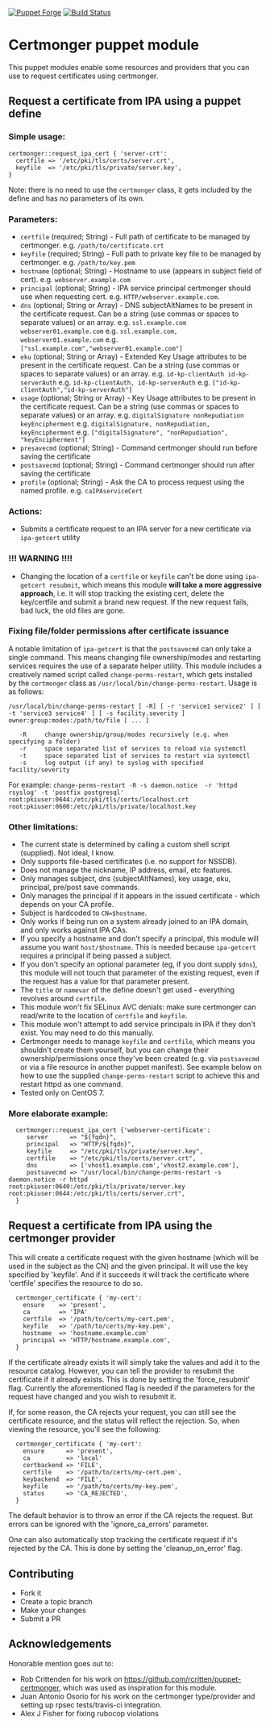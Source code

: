 [![Puppet
Forge](http://img.shields.io/puppetforge/v/saltedsignal/certmonger.svg)](https://forge.puppetlabs.com/saltedsignal/certmonger)
[![Build Status](https://travis-ci.org/saltedsignal/puppet-certmonger.svg?branch=master)](https://travis-ci.org/saltedsignal/puppet-certmonger)

# Certmonger puppet module

This puppet modules enable some resources and providers that you can use to
request certificates using certmonger.

## Request a certificate from IPA using a puppet define

### Simple usage:

```puppet
certmonger::request_ipa_cert { 'server-crt':
  certfile => '/etc/pki/tls/certs/server.crt',
  keyfile  => '/etc/pki/tls/private/server.key',
}
```

Note: there is no need to use the `certmonger` class, it gets included by the define and has no parameters of its own.

### Parameters:
* `certfile`    (required; String) - Full path of certificate to be managed by certmonger. e.g. `/path/to/certificate.crt`
* `keyfile`     (required; String) - Full path to private key file to be managed by certmonger. e.g. `/path/to/key.pem`
* `hostname`    (optional; String) - Hostname to use (appears in subject field of cert). e.g. `webserver.example.com`
* `principal`   (optional; String) - IPA service principal certmonger should use when requesting cert.
                                     e.g. `HTTP/webserver.example.com`.
* `dns`         (optional; String or Array) - DNS subjectAltNames to be present in the certificate request.
                                     Can be a string (use commas or spaces to separate values) or an array.
                                     e.g. `ssl.example.com webserver01.example.com`
                                     e.g. `ssl.example.com, webserver01.example.com`
                                     e.g. `["ssl.example.com","webserver01.example.com"]`
* `eku`         (optional; String or Array) - Extended Key Usage attributes to be present in the certificate request.
                                     Can be a string (use commas or spaces to separate values) or an array.
                                     e.g. `id-kp-clientAuth id-kp-serverAuth`
                                     e.g. `id-kp-clientAuth, id-kp-serverAuth`
                                     e.g. `["id-kp-clientAuth","id-kp-serverAuth"]`
* `usage`       (optional; String or Array) - Key Usage attributes to be present in the certificate request.
                                     Can be a string (use commas or spaces to separate values) or an array.
                                     e.g. `digitalSignature nonRepudiation keyEncipherment`
                                     e.g. `digitalSignature, nonRepudiation, keyEncipherment`
                                     e.g. `["digitalSignature", "nonRepudiation", "keyEncipherment"]`
* `presavecmd`  (optional; String) - Command certmonger should run before saving the certificate
* `postsavecmd` (optional; String) - Command certmonger should run after saving the certificate
* `profile`     (optional; String) - Ask the CA to process request using the named profile. e.g. `caIPAserviceCert`


### Actions:
* Submits a certificate request to an IPA server for a new certificate via `ipa-getcert` utility

### **!!! WARNING !!!!**
* Changing the location of a `certfile` or `keyfile` can't be done using `ipa-getcert resubmit`,
  which means this module **will take a more aggressive approach**, i.e. it will stop tracking the existing cert,
  delete the key/certfile and submit a brand new request. If the new request fails, bad luck, the old files are gone.

### Fixing file/folder permissions after certificate issuance
A notable limitation of `ipa-getcert` is that the `postsavecmd` can only take a single command. This means changing file ownership/modes and restarting services requires the use of a separate helper utility. This module includes a creatively named script called `change-perms-restart`, which gets installed by the `certmonger` class as `/usr/local/bin/change-perms-restart`. Usage is as follows:
```
/usr/local/bin/change-perms-restart [ -R] [ -r 'service1 service2' ] [ -t 'service3 service4' ] [ -s facility.severity ] owner:group:modes:/path/to/file [ ... ]

   -R     change ownership/group/modes recursively (e.g. when specifying a folder)
   -r     space separated list of services to reload via systemctl
   -t     space separated list of services to restart via systemctl
   -s     log output (if any) to syslog with specified facility/severity
```
For example: `change-perms-restart -R -s daemon.notice  -r 'httpd rsyslog' -t 'postfix postgresql' root:pkiuser:0644:/etc/pki/tls/certs/localhost.crt root:pkiuser:0600:/etc/pki/tls/private/localhost.key`

### Other limitations:
* The current state is determined by calling a custom shell script (supplied). Not ideal, I know.
* Only supports file-based certificates (i.e. no support for NSSDB).
* Does not manage the nickname, IP address, email, etc features.
* Only manages subject, dns (subjectAltNames), key usage, eku, principal, pre/post save commands.
* Only manages the principal if it appears in the issued certificate - which depends on your CA profile.
* Subject is hardcoded to `CN=$hostname`.
* Only works if being run on a system already joined to an IPA domain, and only works against IPA CAs.
* If you specify a hostname and don't specify a principal, this module will assume you want `host/$hostname`.
  This is needed because `ipa-getcert` requires a principal if being passed a subject.
* If you don't specify an optional parameter (eg, if you dont supply `$dns`), this module will not touch that parameter
  of the existing request, even if the request has a value for that parameter present.
* The `title` or `namevar` of the define doesn't get used - everything revolves around `certfile`.
* This module won't fix SELinux AVC denials: make sure certmonger can read/write to the location of `certfile` and `keyfile`.
* This module won't attempt to add service principals in IPA if they don't exist. You may need to do this manually.
* Certmonger needs to manage `keyfile` and `certfile`, which means you shouldn't create them yourself, but you can change
  their ownership/permissions once they've been created (e.g. via `postsavecmd` or via a file resource in another puppet manifest).
  See example below on how to use the supplied `change-perms-restart` script to achieve this and restart httpd as one command.
* Tested only on CentOS 7.

### More elaborate example:

```puppet
  certmonger::request_ipa_cert {'webserver-certificate':
     server      => "${fqdn}",
     principal   => "HTTP/${fqdn}",
     keyfile     => "/etc/pki/tls/private/server.key",
     certfile    => "/etc/pki/tls/certs/server.crt",
     dns         => ['vhost1.example.com','vhost2.example.com'],
     postsavecmd => "/usr/local/bin/change-perms-restart -s daemon.notice -r httpd root:pkiuser:0640:/etc/pki/tls/private/server.key root:pkiuser:0644:/etc/pki/tls/certs/server.crt",
  }
```

## Request a certificate from IPA using the certmonger provider

This will create a certificate request with the given hostname (which will be
used in the subject as the CN) and the given principal. It will use the key
specified by 'keyfile'. And if it succeeds it will track the certificate where
'certfile' specifies the resource to do so.

```puppet
  certmonger_certificate { 'my-cert':
    ensure    => 'present',
    ca        => 'IPA'
    certfile  => '/path/to/certs/my-cert.pem',
    keyfile   => '/path/to/certs/my-key.pem',
    hostname  => 'hostname.example.com'
    principal => 'HTTP/hostname.example.com',
  }
```

If the certificate already exists it will simply take the values and add it to
the resource catalog. However, you can tell the provider to resubmit the
certificate if it already exists. This is done by setting the 'force_resubmit'
flag. Currently the aforementioned flag is needed if the parameters for the
request have changed and you wish to resubmit it.

If, for some reason, the CA rejects your request, you can still see the
certificate resource, and the status will reflect the rejection. So, when
viewing the resource, you'll see the following:

```puppet
  certmonger_certificate { 'my-cert':
    ensure      => 'present',
    ca          => 'local'
    certbackend => 'FILE',
    certfile    => '/path/to/certs/my-cert.pem',
    keybackend  => 'FILE',
    keyfile     => '/path/to/certs/my-key.pem',
    status      => 'CA_REJECTED',
  }
```

The default behavior is to throw an error if the CA rejects the request. But
errors can be ignored with the 'ignore_ca_errors' parameter.

One can also automatically stop tracking the certificate request if it's
rejected by the CA. This is done by setting the 'cleanup_on_error' flag.


## Contributing
* Fork it
* Create a topic branch
* Make your changes
* Submit a PR

## Acknowledgements
Honorable mention goes out to:
* Rob Crittenden for his work on https://github.com/rcritten/puppet-certmonger, which was used as inspiration for this module.
* Juan Antonio Osorio for his work on the certmonger type/provider and setting up rpsec tests/travis-ci integration.
* Alex J Fisher for fixing rubocop violations
